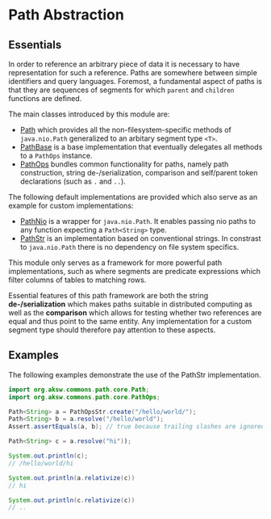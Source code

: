 # Path Abstraction

## Essentials

In order to reference an arbitrary piece of data it is necessary to have representation for such a reference.
Paths are somewhere between simple identifiers and query languages. Foremost, a fundamental aspect of paths is that they are sequences of segments
for which `parent` and `children` functions are defined.

The main classes introduced by this module are:

* [Path](../../aksw-commons-paths/src/main/java/org/aksw/commons/path/core/Path.java) which provides all the non-filesystem-specific methods of `java.nio.Path` generalized to an arbitary segment type `<T>`.
* [PathBase](../../aksw-commons-paths/src/main/java/org/aksw/commons/path/core/PathBase.java) is a base implementation that eventually delegates all methods to a `PathOps` instance.
* [PathOps](aksw-commons-paths/src/main/java/org/aksw/commons/path/core/PathOps.java) bundles common functionality for paths, namely path construction, string de-/serialization, comparison and self/parent token declarations (such as `.` and `..`).


The following default implementations are provided which also serve as an example for custom implementations:

* [PathNio](develop/aksw-commons-paths/src/main/java/org/aksw/commons/path/core/PathNio.java) is a wrapper for `java.nio.Path`. It enables passing nio paths to any function expecting a `Path<String>` type.
* [PathStr](develop/aksw-commons-paths/src/main/java/org/aksw/commons/path/core/PathStr.java) is an implementation based on conventional strings. In constrast to `java.nio.Path` there is no dependency on file system specifics.


This module only serves as a framework for more powerful path implementations, such as where segments are predicate expressions which filter columns of tables to matching rows.

Essential features of this path framework are both the string **de-/serialization** which makes paths suitable in distributed computing as well as the **comparison** which allows for testing whether two references are equal and thus point to the same entity. Any implementation for a custom segment type should therefore pay attention to these aspects.

## Examples

The following examples demonstrate the use of the PathStr implementation.


```java
import org.aksw.commons.path.core.Path;
import org.aksw.commons.path.core.PathOps;

Path<String> a = PathOpsStr.create("/hello/world/");
Path<String> b = a.resolve("/hello/world");
Assert.assertEquals(a, b); // true because trailing slashes are ignored

Path<String> c = a.resolve("hi"));

System.out.println(c);
// /hello/world/hi

System.out.println(a.relativize(c))
// hi

System.out.println(c.relativize(c))
// ..

```




